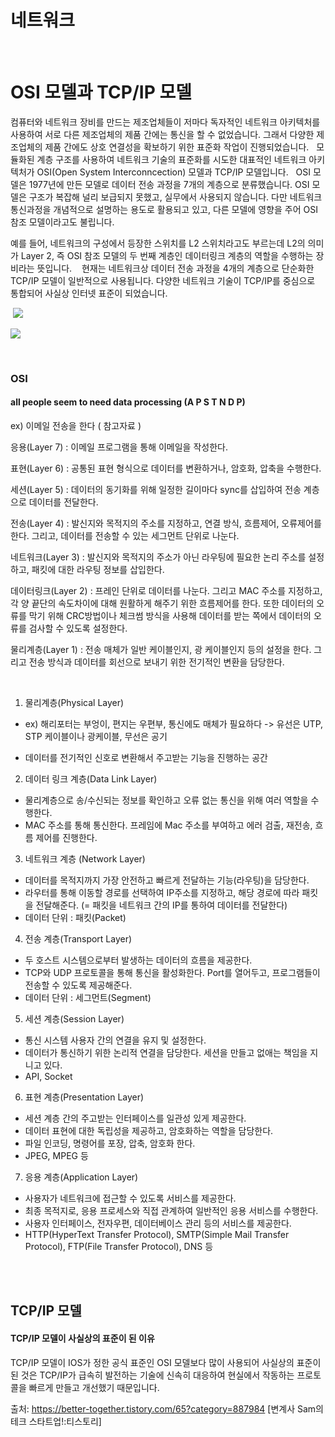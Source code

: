 # 네트워크 
<br>

# OSI 모델과 TCP/IP 모델


컴퓨터와 네트워크 장비를 만드는 제조업체들이 저마다 독자적인 네트워크 아키텍처를 사용하여 서로 다른 제조업체의 제품 간에는 통신을 할 수 없었습니다. 그래서 다양한 제조업체의 제품 간에도 상호 연결성을 확보하기 위한 표준화 작업이 진행되었습니다.
 
모듈화된 계층 구조를 사용하여 네트워크 기술의 표준화를 시도한 대표적인 네트워크 아키텍처가 OSI(Open System Interconncection) 모델과 TCP/IP 모델입니다.
 
OSI 모델은 1977년에 만든 모델로 데이터 전송 과정을 7개의 계층으로 분류했습니다. 
OSI 모델은 구조가 복잡해 널리 보급되지 못했고, 실무에서 사용되지 않습니다. 다만 네트워크 통신과정을 개념적으로 설명하는 용도로 활용되고 있고, 다른 모델에 영향을 주어 OSI 참조 모델이라고도 불립니다. 

예를 들어, 네트워크의 구성에서 등장한 스위치를 L2 스위치라고도 부르는데 L2의 의미가 Layer 2, 즉 OSI 참조 모델의 두 번째 계층인 데이터링크 계층의 역할을 수행하는 장비라는 뜻입니다. 
 
현재는 네트워크상 데이터 전송 과정을 4개의 계층으로 단순화한 TCP/IP 모델이 일반적으로 사용됩니다. 다양한 네트워크 기술이 TCP/IP를 중심으로 통합되어 사실상 인터넷 표준이 되었습니다.
 
 
  ![](https://velog.velcdn.com/images/winckey0/post/40e661bc-98bb-40c5-b00d-6612e3266484/image.png)



![](https://velog.velcdn.com/images/winckey0/post/f5378353-e916-4f24-a9cf-c20b18cff105/image.png)


<BR>
  
  


### OSI
####   all people seem to need data processing (A P S T N D P)
  
  ex) 이메일 전송을 한다 ( 참고자료 )

응용(Layer 7) : 이메일 프로그램을 통해 이메일을 작성한다.
  
표현(Layer 6) : 공통된 표현 형식으로 데이터를 변환하거나, 암호화, 압축을 수행한다.
  
세션(Layer 5) : 데이터의 동기화를 위해 일정한 길이마다 sync를 삽입하여 전송 계층으로 데이터를 전달한다.
  
전송(Layer 4) : 발신지와 목적지의 주소를 지정하고, 연결 방식, 흐름제어, 오류제어를 한다. 그리고, 데이터를 전송할 수 있는 세그먼트 단위로 나눈다.
  
네트워크(Layer 3) : 발신지와 목적지의 주소가 아닌 라우팅에 필요한 논리 주소를 설정하고, 패킷에 대한 라우팅 정보를 삽입한다.
  
데이터링크(Layer 2) : 프레인 단위로 데이터를 나눈다. 그리고 MAC 주소를 지정하고, 각 양 끝단의 속도차이에 대해 원활하게 해주기 위한 흐름제어를 한다. 또한 데이터의 오류를 막기 위해 CRC방법이나 체크썸 방식을 사용해 데이터를 받는 쪽에서 데이터의 오류를 검사할 수 있도록 설정한다.
  
물리계층(Layer 1) : 전송 매체가 일반 케이블인지, 광 케이블인지 등의 설정을 한다. 그리고 전송 방식과 데이터를 회선으로 보내기 위한 전기적인 변환을 담당한다.
 
  
  <br>
  
  
1. 물리계층(Physical Layer)

 - ex) 해리포터는 부엉이, 편지는 우편부, 통신에도 매체가 필요하다 -> 유선은 UTP, STP 케이블이나 광케이블, 무선은 공기

 - 데이터를 전기적인 신호로 변환해서 주고받는 기능을 진행하는 공간
 
  
2. 데이터 링크 계층(Data Link Layer) 

 - 물리계층으로 송/수신되는 정보를 확인하고 오류 없는 통신을 위해 여러 역할을 수행한다.
 - MAC 주소를 통해 통신한다. 프레임에 Mac 주소를 부여하고 에러 검출, 재전송, 흐름 제어를 진행한다.
  
  
  3. 네트워크 계층 (Network Layer)

 - 데이터를 목적지까지 가장 안전하고 빠르게 전달하는 기능(라우팅)을 담당한다.
 - 라우터를 통해 이동할 경로를 선택하여 IP주소를 지정하고, 해당 경로에 따라 패킷을 전달해준다. (= 패킷을 네트워크 간의 IP를 통하여 데이터를 전달한다)
 - 데이터 단위 : 패킷(Packet)
  
  4. 전송 계층(Transport Layer)

 - 두 호스트 시스템으로부터 발생하는 데이터의 흐름을 제공한다. 
 - TCP와 UDP 프로토콜을 통해 통신을 활성화한다. Port를 열어두고, 프로그램들이 전송할 수 있도록 제공해준다.
 - 데이터 단위 : 세그먼트(Segment)
  
  5. 세션 계층(Session Layer)

 - 통신 시스템 사용자 간의 연결을 유지 및 설정한다.
 - 데이터가 통신하기 위한 논리적 연결을 담당한다. 세션을 만들고 없애는 책임을 지니고 있다.
 - API, Socket

  6. 표현 계층(Presentation Layer)

 - 세션 계층 간의 주고받는 인터페이스를 일관성 있게 제공한다.
 - 데이터 표현에 대한 독립성을 제공하고, 암호화하는 역할을 담당한다.
 - 파일 인코딩, 명령어를 포장, 압축, 암호화 한다.
 - JPEG, MPEG 등
 
  7. 응용 계층(Application Layer)

 - 사용자가 네트워크에 접근할 수 있도록 서비스를 제공한다.
 - 최종 목적지로, 응용 프로세스와 직접 관계하여 일반적인 응용 서비스를 수행한다.
 - 사용자 인터페이스, 전자우편, 데이터베이스 관리 등의 서비스를 제공한다.
 - HTTP(HyperText Transfer Protocol), SMTP(Simple Mail Transfer Protocol), FTP(File Transfer Protocol), DNS 등
  
  
  
  <BR>
    <BR>
    
    
##   TCP/IP 모델
  
#### TCP/IP 모델이 사실상의 표준이 된 이유

TCP/IP 모델이 IOS가 정한 공식 표준인 OSI 모델보다 많이 사용되어 사실상의 표준이 된 것은 TCP/IP가 급속히 발전하는 기술에 신속히 대응하여 현실에서 작동하는 프로토콜을 빠르게 만들고 개선했기 때문입니다.

     
출처: https://better-together.tistory.com/65?category=887984 [변계사 Sam의  테크 스타트업!:티스토리]



